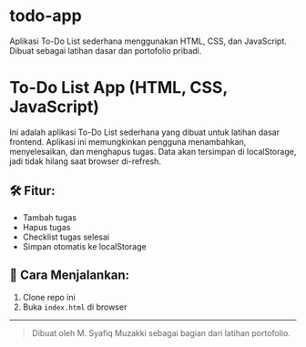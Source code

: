 # todo-app
Aplikasi To-Do List sederhana menggunakan HTML, CSS, dan JavaScript. Dibuat sebagai latihan dasar dan portofolio pribadi.

# To-Do List App (HTML, CSS, JavaScript)

Ini adalah aplikasi To-Do List sederhana yang dibuat untuk latihan dasar frontend. Aplikasi ini memungkinkan pengguna menambahkan, menyelesaikan, dan menghapus tugas. Data akan tersimpan di localStorage, jadi tidak hilang saat browser di-refresh.

## 🛠️ Fitur:
- Tambah tugas
- Hapus tugas
- Checklist tugas selesai
- Simpan otomatis ke localStorage


## 🚀 Cara Menjalankan:
1. Clone repo ini
2. Buka `index.html` di browser

---

> Dibuat oleh M. Syafiq Muzakki sebagai bagian dari latihan portofolio.
